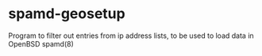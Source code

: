 spamd-geosetup
==============

Program to filter out entries from ip address lists, to be used to load data in OpenBSD spamd(8)
